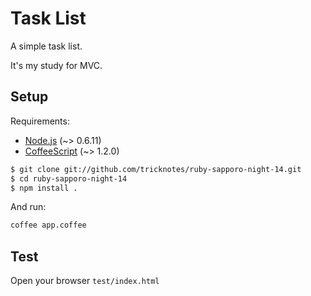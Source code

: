 # Task List

A simple task list.

It's my study for MVC.

## Setup

Requirements:

* [Node.js](http://nodejs.org/) (~> 0.6.11)
* [CoffeeScript](http://jashkenas.github.com/coffee-script/) (~> 1.2.0)

``` sh
$ git clone git://github.com/tricknotes/ruby-sapporo-night-14.git
$ cd ruby-sapporo-night-14
$ npm install .
```

And run:

``` sh
coffee app.coffee
```

## Test

Open your browser `test/index.html`
